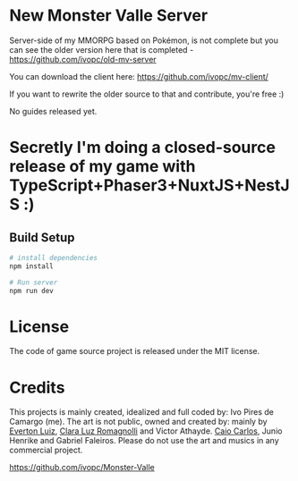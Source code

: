# New Monster Valle Server
Server-side of my MMORPG based on Pokémon, is not complete but you can see the older version here that is completed - https://github.com/ivopc/old-mv-server

You can download the client here: https://github.com/ivopc/mv-client/ 

If you want to rewrite the older source to that and contribute, you're free :) 

No guides released yet. 

# Secretly I'm doing a closed-source release of my game with TypeScript+Phaser3+NuxtJS+NestJS :)

## Build Setup

``` bash
# install dependencies
npm install

# Run server
npm run dev
```

# License
The code of game source project is released under the MIT license.

# Credits
This projects is mainly created, idealized and full coded by: Ivo Pires de Camargo (me). 
The art is not public, owned and created by: mainly by [Everton Luiz](https://soundcloud.com/evertonluizmaestro?), [Clara Luz Romagnolli](https://linktr.ee/shaarpie) and Victor Athayde. [Caio Carlos](https://clockworkraven.itch.io/), Junio Henrike and Gabriel Faleiros. Please do not use the art and musics in any commercial project.



https://github.com/ivopc/Monster-Valle
